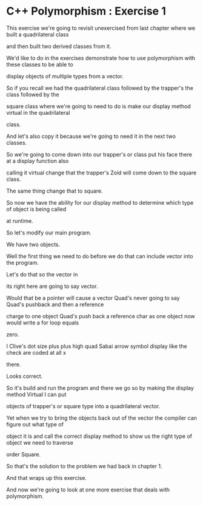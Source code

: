 # C++ Polymorphism : Exercise 1

This exercise we're going to revisit unexercised from last chapter where we built a quadrilateral class

and then built two derived classes from it.

We'd like to do in the exercises demonstrate how to use polymorphism with these classes to be able to

display objects of multiple types from a vector.

So if you recall we had the quadrilateral class followed by the trapper's the class followed by the

square class where we're going to need to do is make our display method virtual in the quadrilateral

class.

And let's also copy it because we're going to need it in the next two classes.

So we're going to come down into our trapper's or class put his face there at a display function also

calling it virtual change that the trapper's Zoid will come down to the square class.

The same thing change that to square.

So now we have the ability for our display method to determine which type of object is being called

at runtime.

So let's modify our main program.

We have two objects.

Well the first thing we need to do before we do that can include vector into the program.

Let's do that so the vector in

its right here are going to say vector.

Would that be a pointer will cause a vector Quad's never going to say Quad's pushback and then a reference

charge to one object Quad's push back a reference char as one object now would write a for loop equals

zero.

I Clive's dot size plus plus high quad Sabai arrow symbol display like the check are coded at all x

there.

Looks correct.

So it's build and run the program and there we go so by making the display method Virtual I can put

objects of trapper's or square type into a quadrilateral vector.

Yet when we try to bring the objects back out of the vector the compiler can figure out what type of

object it is and call the correct display method to show us the right type of object we need to traverse

order Square.

So that's the solution to the problem we had back in chapter 1.

And that wraps up this exercise.

And now we're going to look at one more exercise that deals with polymorphism.


```cpp

```
